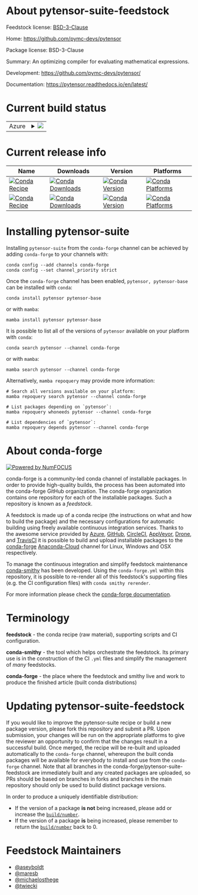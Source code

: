 About pytensor-suite-feedstock
==============================

Feedstock license: [BSD-3-Clause](https://github.com/conda-forge/pytensor-suite-feedstock/blob/main/LICENSE.txt)

Home: https://github.com/pymc-devs/pytensor

Package license: BSD-3-Clause

Summary: An optimizing compiler for evaluating mathematical expressions.

Development: https://github.com/pymc-devs/pytensor/

Documentation: https://pytensor.readthedocs.io/en/latest/

Current build status
====================


<table>
    
  <tr>
    <td>Azure</td>
    <td>
      <details>
        <summary>
          <a href="https://dev.azure.com/conda-forge/feedstock-builds/_build/latest?definitionId=18090&branchName=main">
            <img src="https://dev.azure.com/conda-forge/feedstock-builds/_apis/build/status/pytensor-suite-feedstock?branchName=main">
          </a>
        </summary>
        <table>
          <thead><tr><th>Variant</th><th>Status</th></tr></thead>
          <tbody><tr>
              <td>linux_64_numpy1.22python3.10.____cpythonpython_implcpython</td>
              <td>
                <a href="https://dev.azure.com/conda-forge/feedstock-builds/_build/latest?definitionId=18090&branchName=main">
                  <img src="https://dev.azure.com/conda-forge/feedstock-builds/_apis/build/status/pytensor-suite-feedstock?branchName=main&jobName=linux&configuration=linux%20linux_64_numpy1.22python3.10.____cpythonpython_implcpython" alt="variant">
                </a>
              </td>
            </tr><tr>
              <td>linux_64_numpy1.22python3.8.____cpythonpython_implcpython</td>
              <td>
                <a href="https://dev.azure.com/conda-forge/feedstock-builds/_build/latest?definitionId=18090&branchName=main">
                  <img src="https://dev.azure.com/conda-forge/feedstock-builds/_apis/build/status/pytensor-suite-feedstock?branchName=main&jobName=linux&configuration=linux%20linux_64_numpy1.22python3.8.____cpythonpython_implcpython" alt="variant">
                </a>
              </td>
            </tr><tr>
              <td>linux_64_numpy1.22python3.9.____73_pypypython_implpypy</td>
              <td>
                <a href="https://dev.azure.com/conda-forge/feedstock-builds/_build/latest?definitionId=18090&branchName=main">
                  <img src="https://dev.azure.com/conda-forge/feedstock-builds/_apis/build/status/pytensor-suite-feedstock?branchName=main&jobName=linux&configuration=linux%20linux_64_numpy1.22python3.9.____73_pypypython_implpypy" alt="variant">
                </a>
              </td>
            </tr><tr>
              <td>linux_64_numpy1.22python3.9.____cpythonpython_implcpython</td>
              <td>
                <a href="https://dev.azure.com/conda-forge/feedstock-builds/_build/latest?definitionId=18090&branchName=main">
                  <img src="https://dev.azure.com/conda-forge/feedstock-builds/_apis/build/status/pytensor-suite-feedstock?branchName=main&jobName=linux&configuration=linux%20linux_64_numpy1.22python3.9.____cpythonpython_implcpython" alt="variant">
                </a>
              </td>
            </tr><tr>
              <td>linux_64_numpy1.23python3.11.____cpythonpython_implcpython</td>
              <td>
                <a href="https://dev.azure.com/conda-forge/feedstock-builds/_build/latest?definitionId=18090&branchName=main">
                  <img src="https://dev.azure.com/conda-forge/feedstock-builds/_apis/build/status/pytensor-suite-feedstock?branchName=main&jobName=linux&configuration=linux%20linux_64_numpy1.23python3.11.____cpythonpython_implcpython" alt="variant">
                </a>
              </td>
            </tr><tr>
              <td>linux_aarch64_numpy1.22python3.10.____cpythonpython_implcpython</td>
              <td>
                <a href="https://dev.azure.com/conda-forge/feedstock-builds/_build/latest?definitionId=18090&branchName=main">
                  <img src="https://dev.azure.com/conda-forge/feedstock-builds/_apis/build/status/pytensor-suite-feedstock?branchName=main&jobName=linux&configuration=linux%20linux_aarch64_numpy1.22python3.10.____cpythonpython_implcpython" alt="variant">
                </a>
              </td>
            </tr><tr>
              <td>linux_aarch64_numpy1.22python3.8.____cpythonpython_implcpython</td>
              <td>
                <a href="https://dev.azure.com/conda-forge/feedstock-builds/_build/latest?definitionId=18090&branchName=main">
                  <img src="https://dev.azure.com/conda-forge/feedstock-builds/_apis/build/status/pytensor-suite-feedstock?branchName=main&jobName=linux&configuration=linux%20linux_aarch64_numpy1.22python3.8.____cpythonpython_implcpython" alt="variant">
                </a>
              </td>
            </tr><tr>
              <td>linux_aarch64_numpy1.22python3.9.____73_pypypython_implpypy</td>
              <td>
                <a href="https://dev.azure.com/conda-forge/feedstock-builds/_build/latest?definitionId=18090&branchName=main">
                  <img src="https://dev.azure.com/conda-forge/feedstock-builds/_apis/build/status/pytensor-suite-feedstock?branchName=main&jobName=linux&configuration=linux%20linux_aarch64_numpy1.22python3.9.____73_pypypython_implpypy" alt="variant">
                </a>
              </td>
            </tr><tr>
              <td>linux_aarch64_numpy1.22python3.9.____cpythonpython_implcpython</td>
              <td>
                <a href="https://dev.azure.com/conda-forge/feedstock-builds/_build/latest?definitionId=18090&branchName=main">
                  <img src="https://dev.azure.com/conda-forge/feedstock-builds/_apis/build/status/pytensor-suite-feedstock?branchName=main&jobName=linux&configuration=linux%20linux_aarch64_numpy1.22python3.9.____cpythonpython_implcpython" alt="variant">
                </a>
              </td>
            </tr><tr>
              <td>linux_aarch64_numpy1.23python3.11.____cpythonpython_implcpython</td>
              <td>
                <a href="https://dev.azure.com/conda-forge/feedstock-builds/_build/latest?definitionId=18090&branchName=main">
                  <img src="https://dev.azure.com/conda-forge/feedstock-builds/_apis/build/status/pytensor-suite-feedstock?branchName=main&jobName=linux&configuration=linux%20linux_aarch64_numpy1.23python3.11.____cpythonpython_implcpython" alt="variant">
                </a>
              </td>
            </tr><tr>
              <td>osx_64_numpy1.22python3.10.____cpythonpython_implcpython</td>
              <td>
                <a href="https://dev.azure.com/conda-forge/feedstock-builds/_build/latest?definitionId=18090&branchName=main">
                  <img src="https://dev.azure.com/conda-forge/feedstock-builds/_apis/build/status/pytensor-suite-feedstock?branchName=main&jobName=osx&configuration=osx%20osx_64_numpy1.22python3.10.____cpythonpython_implcpython" alt="variant">
                </a>
              </td>
            </tr><tr>
              <td>osx_64_numpy1.22python3.8.____cpythonpython_implcpython</td>
              <td>
                <a href="https://dev.azure.com/conda-forge/feedstock-builds/_build/latest?definitionId=18090&branchName=main">
                  <img src="https://dev.azure.com/conda-forge/feedstock-builds/_apis/build/status/pytensor-suite-feedstock?branchName=main&jobName=osx&configuration=osx%20osx_64_numpy1.22python3.8.____cpythonpython_implcpython" alt="variant">
                </a>
              </td>
            </tr><tr>
              <td>osx_64_numpy1.22python3.9.____73_pypypython_implpypy</td>
              <td>
                <a href="https://dev.azure.com/conda-forge/feedstock-builds/_build/latest?definitionId=18090&branchName=main">
                  <img src="https://dev.azure.com/conda-forge/feedstock-builds/_apis/build/status/pytensor-suite-feedstock?branchName=main&jobName=osx&configuration=osx%20osx_64_numpy1.22python3.9.____73_pypypython_implpypy" alt="variant">
                </a>
              </td>
            </tr><tr>
              <td>osx_64_numpy1.22python3.9.____cpythonpython_implcpython</td>
              <td>
                <a href="https://dev.azure.com/conda-forge/feedstock-builds/_build/latest?definitionId=18090&branchName=main">
                  <img src="https://dev.azure.com/conda-forge/feedstock-builds/_apis/build/status/pytensor-suite-feedstock?branchName=main&jobName=osx&configuration=osx%20osx_64_numpy1.22python3.9.____cpythonpython_implcpython" alt="variant">
                </a>
              </td>
            </tr><tr>
              <td>osx_64_numpy1.23python3.11.____cpythonpython_implcpython</td>
              <td>
                <a href="https://dev.azure.com/conda-forge/feedstock-builds/_build/latest?definitionId=18090&branchName=main">
                  <img src="https://dev.azure.com/conda-forge/feedstock-builds/_apis/build/status/pytensor-suite-feedstock?branchName=main&jobName=osx&configuration=osx%20osx_64_numpy1.23python3.11.____cpythonpython_implcpython" alt="variant">
                </a>
              </td>
            </tr><tr>
              <td>osx_arm64_numpy1.22python3.10.____cpython</td>
              <td>
                <a href="https://dev.azure.com/conda-forge/feedstock-builds/_build/latest?definitionId=18090&branchName=main">
                  <img src="https://dev.azure.com/conda-forge/feedstock-builds/_apis/build/status/pytensor-suite-feedstock?branchName=main&jobName=osx&configuration=osx%20osx_arm64_numpy1.22python3.10.____cpython" alt="variant">
                </a>
              </td>
            </tr><tr>
              <td>osx_arm64_numpy1.22python3.8.____cpython</td>
              <td>
                <a href="https://dev.azure.com/conda-forge/feedstock-builds/_build/latest?definitionId=18090&branchName=main">
                  <img src="https://dev.azure.com/conda-forge/feedstock-builds/_apis/build/status/pytensor-suite-feedstock?branchName=main&jobName=osx&configuration=osx%20osx_arm64_numpy1.22python3.8.____cpython" alt="variant">
                </a>
              </td>
            </tr><tr>
              <td>osx_arm64_numpy1.22python3.9.____cpython</td>
              <td>
                <a href="https://dev.azure.com/conda-forge/feedstock-builds/_build/latest?definitionId=18090&branchName=main">
                  <img src="https://dev.azure.com/conda-forge/feedstock-builds/_apis/build/status/pytensor-suite-feedstock?branchName=main&jobName=osx&configuration=osx%20osx_arm64_numpy1.22python3.9.____cpython" alt="variant">
                </a>
              </td>
            </tr><tr>
              <td>osx_arm64_numpy1.23python3.11.____cpython</td>
              <td>
                <a href="https://dev.azure.com/conda-forge/feedstock-builds/_build/latest?definitionId=18090&branchName=main">
                  <img src="https://dev.azure.com/conda-forge/feedstock-builds/_apis/build/status/pytensor-suite-feedstock?branchName=main&jobName=osx&configuration=osx%20osx_arm64_numpy1.23python3.11.____cpython" alt="variant">
                </a>
              </td>
            </tr><tr>
              <td>win_64_numpy1.22python3.10.____cpythonpython_implcpython</td>
              <td>
                <a href="https://dev.azure.com/conda-forge/feedstock-builds/_build/latest?definitionId=18090&branchName=main">
                  <img src="https://dev.azure.com/conda-forge/feedstock-builds/_apis/build/status/pytensor-suite-feedstock?branchName=main&jobName=win&configuration=win%20win_64_numpy1.22python3.10.____cpythonpython_implcpython" alt="variant">
                </a>
              </td>
            </tr><tr>
              <td>win_64_numpy1.22python3.8.____cpythonpython_implcpython</td>
              <td>
                <a href="https://dev.azure.com/conda-forge/feedstock-builds/_build/latest?definitionId=18090&branchName=main">
                  <img src="https://dev.azure.com/conda-forge/feedstock-builds/_apis/build/status/pytensor-suite-feedstock?branchName=main&jobName=win&configuration=win%20win_64_numpy1.22python3.8.____cpythonpython_implcpython" alt="variant">
                </a>
              </td>
            </tr><tr>
              <td>win_64_numpy1.22python3.9.____cpythonpython_implpypy</td>
              <td>
                <a href="https://dev.azure.com/conda-forge/feedstock-builds/_build/latest?definitionId=18090&branchName=main">
                  <img src="https://dev.azure.com/conda-forge/feedstock-builds/_apis/build/status/pytensor-suite-feedstock?branchName=main&jobName=win&configuration=win%20win_64_numpy1.22python3.9.____cpythonpython_implpypy" alt="variant">
                </a>
              </td>
            </tr><tr>
              <td>win_64_numpy1.23python3.11.____cpythonpython_implcpython</td>
              <td>
                <a href="https://dev.azure.com/conda-forge/feedstock-builds/_build/latest?definitionId=18090&branchName=main">
                  <img src="https://dev.azure.com/conda-forge/feedstock-builds/_apis/build/status/pytensor-suite-feedstock?branchName=main&jobName=win&configuration=win%20win_64_numpy1.23python3.11.____cpythonpython_implcpython" alt="variant">
                </a>
              </td>
            </tr>
          </tbody>
        </table>
      </details>
    </td>
  </tr>
</table>

Current release info
====================

| Name | Downloads | Version | Platforms |
| --- | --- | --- | --- |
| [![Conda Recipe](https://img.shields.io/badge/recipe-pytensor-green.svg)](https://anaconda.org/conda-forge/pytensor) | [![Conda Downloads](https://img.shields.io/conda/dn/conda-forge/pytensor.svg)](https://anaconda.org/conda-forge/pytensor) | [![Conda Version](https://img.shields.io/conda/vn/conda-forge/pytensor.svg)](https://anaconda.org/conda-forge/pytensor) | [![Conda Platforms](https://img.shields.io/conda/pn/conda-forge/pytensor.svg)](https://anaconda.org/conda-forge/pytensor) |
| [![Conda Recipe](https://img.shields.io/badge/recipe-pytensor--base-green.svg)](https://anaconda.org/conda-forge/pytensor-base) | [![Conda Downloads](https://img.shields.io/conda/dn/conda-forge/pytensor-base.svg)](https://anaconda.org/conda-forge/pytensor-base) | [![Conda Version](https://img.shields.io/conda/vn/conda-forge/pytensor-base.svg)](https://anaconda.org/conda-forge/pytensor-base) | [![Conda Platforms](https://img.shields.io/conda/pn/conda-forge/pytensor-base.svg)](https://anaconda.org/conda-forge/pytensor-base) |

Installing pytensor-suite
=========================

Installing `pytensor-suite` from the `conda-forge` channel can be achieved by adding `conda-forge` to your channels with:

```
conda config --add channels conda-forge
conda config --set channel_priority strict
```

Once the `conda-forge` channel has been enabled, `pytensor, pytensor-base` can be installed with `conda`:

```
conda install pytensor pytensor-base
```

or with `mamba`:

```
mamba install pytensor pytensor-base
```

It is possible to list all of the versions of `pytensor` available on your platform with `conda`:

```
conda search pytensor --channel conda-forge
```

or with `mamba`:

```
mamba search pytensor --channel conda-forge
```

Alternatively, `mamba repoquery` may provide more information:

```
# Search all versions available on your platform:
mamba repoquery search pytensor --channel conda-forge

# List packages depending on `pytensor`:
mamba repoquery whoneeds pytensor --channel conda-forge

# List dependencies of `pytensor`:
mamba repoquery depends pytensor --channel conda-forge
```


About conda-forge
=================

[![Powered by
NumFOCUS](https://img.shields.io/badge/powered%20by-NumFOCUS-orange.svg?style=flat&colorA=E1523D&colorB=007D8A)](https://numfocus.org)

conda-forge is a community-led conda channel of installable packages.
In order to provide high-quality builds, the process has been automated into the
conda-forge GitHub organization. The conda-forge organization contains one repository
for each of the installable packages. Such a repository is known as a *feedstock*.

A feedstock is made up of a conda recipe (the instructions on what and how to build
the package) and the necessary configurations for automatic building using freely
available continuous integration services. Thanks to the awesome service provided by
[Azure](https://azure.microsoft.com/en-us/services/devops/), [GitHub](https://github.com/),
[CircleCI](https://circleci.com/), [AppVeyor](https://www.appveyor.com/),
[Drone](https://cloud.drone.io/welcome), and [TravisCI](https://travis-ci.com/)
it is possible to build and upload installable packages to the
[conda-forge](https://anaconda.org/conda-forge) [Anaconda-Cloud](https://anaconda.org/)
channel for Linux, Windows and OSX respectively.

To manage the continuous integration and simplify feedstock maintenance
[conda-smithy](https://github.com/conda-forge/conda-smithy) has been developed.
Using the ``conda-forge.yml`` within this repository, it is possible to re-render all of
this feedstock's supporting files (e.g. the CI configuration files) with ``conda smithy rerender``.

For more information please check the [conda-forge documentation](https://conda-forge.org/docs/).

Terminology
===========

**feedstock** - the conda recipe (raw material), supporting scripts and CI configuration.

**conda-smithy** - the tool which helps orchestrate the feedstock.
                   Its primary use is in the construction of the CI ``.yml`` files
                   and simplify the management of *many* feedstocks.

**conda-forge** - the place where the feedstock and smithy live and work to
                  produce the finished article (built conda distributions)


Updating pytensor-suite-feedstock
=================================

If you would like to improve the pytensor-suite recipe or build a new
package version, please fork this repository and submit a PR. Upon submission,
your changes will be run on the appropriate platforms to give the reviewer an
opportunity to confirm that the changes result in a successful build. Once
merged, the recipe will be re-built and uploaded automatically to the
`conda-forge` channel, whereupon the built conda packages will be available for
everybody to install and use from the `conda-forge` channel.
Note that all branches in the conda-forge/pytensor-suite-feedstock are
immediately built and any created packages are uploaded, so PRs should be based
on branches in forks and branches in the main repository should only be used to
build distinct package versions.

In order to produce a uniquely identifiable distribution:
 * If the version of a package **is not** being increased, please add or increase
   the [``build/number``](https://docs.conda.io/projects/conda-build/en/latest/resources/define-metadata.html#build-number-and-string).
 * If the version of a package **is** being increased, please remember to return
   the [``build/number``](https://docs.conda.io/projects/conda-build/en/latest/resources/define-metadata.html#build-number-and-string)
   back to 0.

Feedstock Maintainers
=====================

* [@aseyboldt](https://github.com/aseyboldt/)
* [@maresb](https://github.com/maresb/)
* [@michaelosthege](https://github.com/michaelosthege/)
* [@twiecki](https://github.com/twiecki/)

